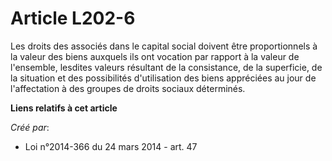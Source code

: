 # Article L202-6

Les droits des associés dans le capital social doivent être proportionnels à la valeur des biens auxquels ils ont vocation
par rapport à la valeur de l'ensemble, lesdites valeurs résultant de la consistance, de la superficie, de la situation et des
possibilités d'utilisation des biens appréciées au jour de l'affectation à des groupes de droits sociaux déterminés.

**Liens relatifs à cet article**

_Créé par_:

  - Loi n°2014-366 du 24 mars 2014 - art. 47
